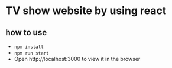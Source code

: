 # TV show website by using react

## how to use

- `npm install`
- `npm run start`
- Open http://localhost:3000 to view it in the browser
